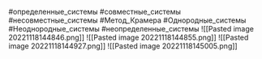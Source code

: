 #определенные_системы
#совместные_системы
#несовместные_системы
#Метод_Крамера
#Однородные_системы
#Неоднородные_системы
#неопределенные_системы
![[Pasted image 20221118144846.png]]
![[Pasted image 20221118144855.png]]
![[Pasted image 20221118144927.png]]
![[Pasted image 20221118145005.png]]